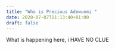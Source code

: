 ```yaml
---
title: "Who is Precious Adewunmi "
date: 2020-07-07T11:13:40+01:00
draft: false
---
```

 What is happening here, i HAVE NO CLUE

